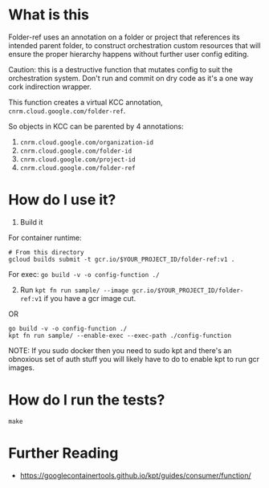 # What is this

Folder-ref uses an annotation on a folder or project that references its intended parent folder, to construct orchestration custom resources that will ensure the proper hierarchy happens without further user config editing.

Caution: this is a destructive function that mutates config to suit the orchestration system. Don't run and commit on dry code as it's a one way cork indirection wrapper.

This function creates a virtual KCC annotation, `cnrm.cloud.google.com/folder-ref`.

So objects in KCC can be parented by 4 annotations:
1. `cnrm.cloud.google.com/organization-id`
1. `cnrm.cloud.google.com/folder-id`
1. `cnrm.cloud.google.com/project-id`
1. `cnrm.cloud.google.com/folder-ref`

# How do I use it?

1. Build it

For container runtime:

```
# From this directory
gcloud builds submit -t gcr.io/$YOUR_PROJECT_ID/folder-ref:v1 .
```

For exec: `go build -v -o config-function ./`

2. Run `kpt fn run sample/ --image gcr.io/$YOUR_PROJECT_ID/folder-ref:v1` if you have a gcr image cut.

OR

```
go build -v -o config-function ./
kpt fn run sample/ --enable-exec --exec-path ./config-function
```

NOTE: If you sudo docker then you need to sudo kpt and there's an obnoxious set of auth stuff you will likely have to do to enable kpt to run gcr images.

# How do I run the tests?

`make`

# Further Reading

- https://googlecontainertools.github.io/kpt/guides/consumer/function/